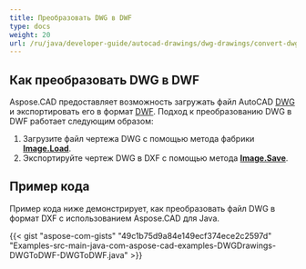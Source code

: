 ```yaml
---
title: Преобразовать DWG в DWF
type: docs
weight: 20
url: /ru/java/developer-guide/autocad-drawings/dwg-drawings/convert-dwg-to-dwf/
---
```


## **Как преобразовать DWG в DWF**

Aspose.CAD предоставляет возможность загружать файл AutoCAD [DWG](https://docs.fileformat.com/cad/dwg/) и экспортировать его в формат [DWF](https://docs.fileformat.com/cad/dwf/). Подход к преобразованию DWG в DWF работает следующим образом:

1. Загрузите файл чертежа DWG с помощью метода фабрики [**Image.Load**](https://reference.aspose.com/cad/java/com.aspose.cad.class-use/image).
1. Экспортируйте чертеж DWG в DXF с помощью метода [**Image.Save**](https://reference.aspose.com/cad/java/com.aspose.cad/Image#save--).

## Пример кода

Пример кода ниже демонстрирует, как преобразовать файл DWG в формат DXF с использованием Aspose.CAD для Java.

{{< gist "aspose-com-gists" "49c1b75d9a84e149ecf374ece2c2597d" "Examples-src-main-java-com-aspose-cad-examples-DWGDrawings-DWGToDWF-DWGToDWF.java" >}}
